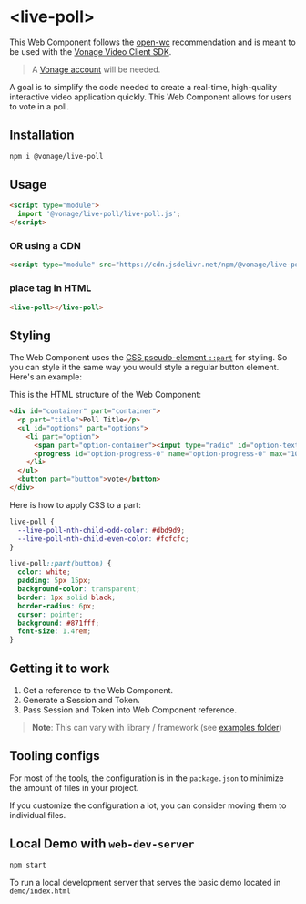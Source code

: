 # \<live-poll>

This Web Component follows the [open-wc](https://github.com/open-wc/open-wc) recommendation and is meant to be used with the [Vonage Video Client SDK](https://developer.vonage.com/en/video/client-sdks/web/overview).

> A [Vonage account](https://ui.idp.vonage.com/ui/auth/registration) will be needed.

A goal is to simplify the code needed to create a real-time, high-quality interactive video application quickly. This Web Component allows for users to vote in a poll.

## Installation

```bash
npm i @vonage/live-poll
```

## Usage

```html
<script type="module">
  import '@vonage/live-poll/live-poll.js';
</script>
```

### OR using a CDN
```html
<script type="module" src="https://cdn.jsdelivr.net/npm/@vonage/live-poll@latest/live-poll.js/+esm"></script>

```

### place tag in HTML

```html
<live-poll></live-poll>
```

## Styling

The Web Component uses the [CSS pseudo-element `::part`](https://developer.mozilla.org/en-US/docs/Web/CSS/::part) for styling. So you can style it the same way you would style a regular button element. Here's an example:

This is the HTML structure of the Web Component:

```html
<div id="container" part="container">
  <p part="title">Poll Title</p>
  <ul id="options" part="options">
    <li part="option">
      <span part="option-container"><input type="radio" id="option-text-0" name="option" part="radio" /><label for="option-text-0" part="label">Option 0</label></span>
      <progress id="option-progress-0" name="option-progress-0" max="100" part="progress">70%</progress><output name="option-result-0" for="option-progress-0" part="output">7</output>
    </li>
  </ul>
  <button part="button">vote</button>
</div>
```

Here is how to apply CSS to a part:
```css
live-poll {
  --live-poll-nth-child-odd-color: #dbd9d9;
  --live-poll-nth-child-even-color: #fcfcfc;
}

live-poll::part(button) {
  color: white;
  padding: 5px 15px;
  background-color: transparent;
  border: 1px solid black;
  border-radius: 6px;
  cursor: pointer;
  background: #871fff;
  font-size: 1.4rem;
}
```

## Getting it to work

1. Get a reference to the Web Component.
2. Generate a Session and Token.
3. Pass Session and Token into Web Component reference.

>**Note**: This can vary with library / framework (see [examples folder](../examples))

## Tooling configs

For most of the tools, the configuration is in the `package.json` to minimize the amount of files in your project.

If you customize the configuration a lot, you can consider moving them to individual files.

## Local Demo with `web-dev-server`

```bash
npm start
```

To run a local development server that serves the basic demo located in `demo/index.html`
